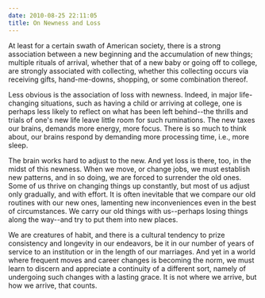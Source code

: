 ```yaml
---
date: 2010-08-25 22:11:05
title: On Newness and Loss
---
```


At least for a certain swath of American society, there is a strong association between a new beginning and the accumulation of new things; multiple rituals of arrival, whether that of a new baby or going off to college, are strongly associated with collecting, whether this collecting occurs via receiving gifts, hand-me-downs, shopping, or some combination thereof.

Less obvious is the association of loss with newness. Indeed, in major life-changing situations, such as having a child or arriving at college, one is perhaps less likely to reflect on what has been left behind--the thrills and trials of one's new life leave little room for such ruminations. The new taxes our brains, demands more energy, more focus. There is so much to think about, our brains respond by demanding more processing time, i.e., more sleep.

The brain works hard to adjust to the new. And yet loss is there, too, in the midst of this newness. When we move, or change jobs, we must establish new patterns, and in so doing, we are forced to surrender the old ones. Some of us thrive on changing things up constantly, but most of us adjust only gradually, and with effort. It is often inevitable that we compare our old routines with our new ones, lamenting new inconveniences even in the best of circumstances. We carry our old things with us--perhaps losing things along the way--and try to put them into new places.

We are creatures of habit, and there is a cultural tendency to prize consistency and longevity in our endeavors, be it in our number of years of service to an institution or in the length of our marriages. And yet in a world where frequent moves and career changes is becoming the norm, we must learn to discern and appreciate a continuity of a different sort, namely of undergoing such changes with a lasting grace. It is not where we arrive, but how we arrive, that counts.
